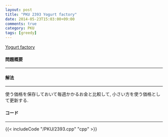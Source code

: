 ```yaml
---
layout: post
title: "PKU 2393 Yogurt factory"
date: 2014-05-23T15:03:00+09:00
comments: true
category: PKU
tags: [greedy]
---
```


[Yogurt factory](http://poj.org/problem?id=2393)

#### 問題概要

****

#### 解法

****

使う価格を保存しておいて毎週かかるお金と比較して, 小さい方を使う価格として更新する.

#### コード

****

{{< includeCode "/PKU/2393.cpp" "cpp" >}}
